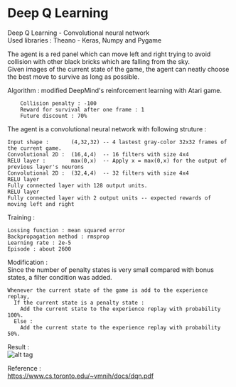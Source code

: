 # Deep Q Learning
Deep Q Learning - Convolutional neural network  
Used libraries : Theano - Keras, Numpy and Pygame  

The agent is a red panel which can move left and right trying to avoid collision with other black bricks which are falling from the sky.  
Given images of the current state of the game, the agent can neatly choose the best move to survive as long as possible.  

Algorithm : modified DeepMind's reinforcement learning with Atari game.  
  
		Collision penalty : -100  
		Reward for survival after one frame : 1  
		Future discount : 70%  

  The agent is a convolutional neural network with following struture :  

    Input shape :       (4,32,32) -- 4 lastest gray-color 32x32 frames of the current game.  
    Convolutional 2D :  (16,4,4)  -- 16 filters with size 4x4  
    RELU layer :        max(0,x)  -- Apply x = max(0,x) for the output of previous layer's neurons   
    Convolutional 2D :  (32,4,4)  -- 32 filters with size 4x4  
    RELU layer  
    Fully connected layer with 128 output units.  
    RELU layer  
    Fully connected layer with 2 output units -- expected rewards of moving left and right  
  
  Training :  
	
    Lossing function : mean squared error  
    Backpropagation method : rmsprop  
    Learning rate : 2e-5  
    Episode : about 2600  
  
  Modification :  
    Since the number of penalty states is very small compared with bonus states, a filter condition was added.  
    
    Whenever the current state of the game is add to the experience replay,  
      If the current state is a penalty state :  
        Add the current state to the experience replay with probability 100%.  
      Else :  
        Add the current state to the experience replay with probability 50%.
Result :  
![alt tag](https://github.com/pqhuy98/Deep-Q-Learning/blob/master/reinforcement-learning.gif)


Reference :  
  https://www.cs.toronto.edu/~vmnih/docs/dqn.pdf  
